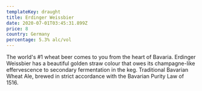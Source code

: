 ```yaml
---
templateKey: draught
title: Erdinger Weissbier
date: 2020-07-01T03:45:31.899Z
price: 8
country: Germany
percentage: 5.3% alc/vol
---
```


The world's #1 wheat beer comes to you from the heart of Bavaria. Erdinger Weissbier has a beautiful golden straw colour that owes its champagne-like effervescence to secondary fermentation in the keg. Traditional Bavarian Wheat Ale, brewed in strict
accordance with the Bavarian Purity Law of 1516.
